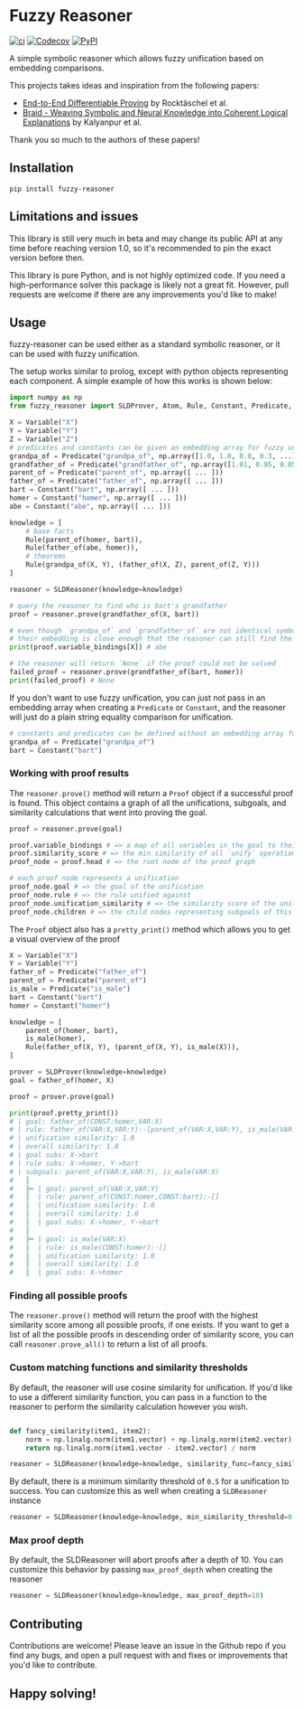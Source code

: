 # Fuzzy Reasoner

[![ci](https://img.shields.io/github/workflow/status/chanind/fuzzy-reasoner/CI/main)](https://github.com/chanind/fuzzy-reasoner)
[![Codecov](https://img.shields.io/codecov/c/github/chanind/fuzzy-reasoner/main)](https://codecov.io/gh/chanind/fuzzy-reasoner)
[![PyPI](https://img.shields.io/pypi/v/fuzzy-reasoner?color=blue)](https://pypi.org/project/fuzzy-reasoner/)

A simple symbolic reasoner which allows fuzzy unification based on embedding comparisons.

This projects takes ideas and inspiration from the following papers:

- [End-to-End Differentiable Proving](https://arxiv.org/abs/1705.11040) by Rocktäschel et al.
- [Braid - Weaving Symbolic and Neural Knowledge into Coherent Logical Explanations](https://arxiv.org/abs/2011.13354) by Kalyanpur et al.

Thank you so much to the authors of these papers!

## Installation

```
pip install fuzzy-reasoner
```

## Limitations and issues

This library is still very much in beta and may change its public API at any time before reaching version 1.0, so it's recommended to pin the exact version before then.

This library is pure Python, and is not highly optimized code. If you need a high-performance solver this package is likely not a great fit. However, pull requests are welcome if there are any improvements you'd like to make!

## Usage

fuzzy-reasoner can be used either as a standard symbolic reasoner, or it can be used with fuzzy unification.

The setup works similar to prolog, except with python objects representing each component. A simple example of how this works is shown below:

```python
import numpy as np
from fuzzy_reasoner import SLDProver, Atom, Rule, Constant, Predicate, Variable

X = Variable("X")
Y = Variable("Y")
Z = Variable("Z")
# predicates and constants can be given an embedding array for fuzzy unification
grandpa_of = Predicate("grandpa_of", np.array([1.0, 1.0, 0.0, 0.3, ...]))
grandfather_of = Predicate("grandfather_of", np.array([1.01, 0.95, 0.05, 0.33, ...]))
parent_of = Predicate("parent_of", np.array([ ... ]))
father_of = Predicate("father_of", np.array([ ... ]))
bart = Constant("bart", np.array([ ... ]))
homer = Constant("homer", np.array([ ... ]))
abe = Constant("abe", np.array([ ... ]))

knowledge = [
    # base facts
    Rule(parent_of(homer, bart)),
    Rule(father_of(abe, homer)),
    # theorems
    Rule(grandpa_of(X, Y), (father_of(X, Z), parent_of(Z, Y)))
]

reasoner = SLDReasoner(knowledge=knowledge)

# query the reasoner to find who is bart's grandfather
proof = reasoner.prove(grandfather_of(X, bart))

# even though `grandpa_of` and `grandfather_of` are not identical symbols,
# their embedding is close enough that the reasoner can still find the answer
print(proof.variable_bindings[X]) # abe

# the reasoner will return `None` if the proof could not be solved
failed_proof = reasoner.prove(grandfather_of(bart, homer))
print(failed_proof) # None

```

If you don't want to use fuzzy unification, you can just not pass in an embedding array when creating a `Predicate` or `Constant`, and the reasoner will just do a plain string equality comparison for unification.

```python
# constants and predicates can be defined without an embedding array for strict (non-fuzzy) unification
grandpa_of = Predicate("grandpa_of")
bart = Constant("bart")
```

### Working with proof results

The `reasoner.prove()` method will return a `Proof` object if a successful proof is found. This object contains a graph of all the unifications, subgoals, and similarity calculations that went into proving the goal.

```python
proof = reasoner.prove(goal)

proof.variable_bindings # => a map of all variables in the goal to their bound values
proof.similarity_score # => the min similarity of all `unify` operations in this proof
proof_node = proof.head # => the root node of the proof graph

# each proof node represents a unification
proof_node.goal # => the goal of the unification
proof_node.rule # => the rule unified against
proof_node.unification_similarity # => the similarity score of the unification
proof_node.children # => the child nodes representing subgoals of this unification
```

The `Proof` object also has a `pretty_print()` method which allows you to get a visual overview of the proof

```python
X = Variable("X")
Y = Variable("Y")
father_of = Predicate("father_of")
parent_of = Predicate("parent_of")
is_male = Predicate("is_male")
bart = Constant("bart")
homer = Constant("homer")

knowledge = [
    parent_of(homer, bart),
    is_male(homer),
    Rule(father_of(X, Y), (parent_of(X, Y), is_male(X))),
]

prover = SLDProver(knowledge=knowledge)
goal = father_of(homer, X)

proof = prover.prove(goal)

print(proof.pretty_print())
# | goal: father_of(CONST:homer,VAR:X)
# | rule: father_of(VAR:X,VAR:Y):-[parent_of(VAR:X,VAR:Y), is_male(VAR:X)]
# | unification similarity: 1.0
# | overall similarity: 1.0
# | goal subs: X->bart
# | rule subs: X->homer, Y->bart
# | subgoals: parent_of(VAR:X,VAR:Y), is_male(VAR:X)
#   ║
#   ╠═ | goal: parent_of(VAR:X,VAR:Y)
#   ║  | rule: parent_of(CONST:homer,CONST:bart):-[]
#   ║  | unification similarity: 1.0
#   ║  | overall similarity: 1.0
#   ║  | goal subs: X->homer, Y->bart
#   ║
#   ╠═ | goal: is_male(VAR:X)
#   ║  | rule: is_male(CONST:homer):-[]
#   ║  | unification similarity: 1.0
#   ║  | overall similarity: 1.0
#   ║  | goal subs: X->homer
```

### Finding all possible proofs

The `reasoner.prove()` method will return the proof with the highest similarity score among all possible proofs, if one exists. If you want to get a list of all the possible proofs in descending order of similarity score, you can call `reasoner.prove_all()` to return a list of all proofs.

### Custom matching functions and similarity thresholds

By default, the reasoner will use cosine similarity for unification. If you'd like to use a different similarity function, you can pass in a function to the reasoner to perform the similarity calculation however you wish.

```python

def fancy_similarity(item1, item2):
    norm = np.linalg.norm(item1.vector) + np.linalg.norm(item2.vector)
    return np.linalg.norm(item1.vector - item2.vector) / norm

reasoner = SLDReasoner(knowledge=knowledge, similarity_func=fancy_similarity)
```

By default, there is a minimum similarity threshold of `0.5` for a unification to success. You can customize this as well when creating a `SLDReasoner` instance

```python
reasoner = SLDReasoner(knowledge=knowledge, min_similarity_threshold=0.9)
```

### Max proof depth

By default, the SLDReasoner will abort proofs after a depth of 10. You can customize this behavior by passing `max_proof_depth` when creating the reasoner

```python
reasoner = SLDReasoner(knowledge=knowledge, max_proof_depth=10)
```

## Contributing

Contributions are welcome! Please leave an issue in the Github repo if you find any bugs, and open a pull request with and fixes or improvements that you'd like to contribute.

## Happy solving!

